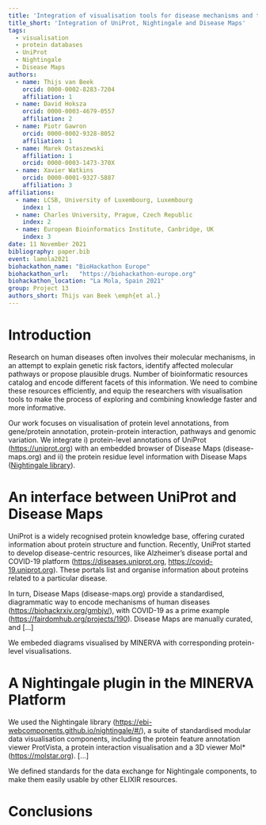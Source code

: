```yaml
---
title: 'Integration of visualisation tools for disease mechanisms and their annotations: UniProt, Nightingale and the MINERVA Platform'
title_short: 'Integration of UniProt, Nightingale and Disease Maps'
tags:
  - visualisation
  - protein databases
  - UniProt
  - Nightingale
  - Disease Maps
authors:
  - name: Thijs van Beek
    orcid: 0000-0002-8283-7204
    affiliation: 1
  - name: David Hoksza
    orcid: 0000-0003-4679-0557
    affiliation: 2
  - name: Piotr Gawron
    orcid: 0000-0002-9328-8052
    affiliation: 1
  - name: Marek Ostaszewski
    affiliation: 1
    orcid: 0000-0003-1473-370X
  - name: Xavier Watkins
    orcid: 0000-0001-9327-5887
    affiliation: 3
affiliations:
  - name: LCSB, University of Luxembourg, Luxembourg
    index: 1
  - name: Charles University, Prague, Czech Republic
    index: 2
  - name: European Bioinformatics Institute, Canbridge, UK
    index: 3
date: 11 November 2021
bibliography: paper.bib
event: lamola2021
biohackathon_name: "BioHackathon Europe"
biohackathon_url:   "https://biohackathon-europe.org"
biohackathon_location: "La Mola, Spain 2021"
group: Project 13
authors_short: Thijs van Beek \emph{et al.}
---
```


# Introduction

Research on human diseases often involves their molecular mechanisms, in an attempt to explain genetic risk factors, identify affected molecular pathways or propose plausible drugs. Number of bioinformatic resources catalog and encode different facets of this information. We need to combine these resources efficiently, and equip the researchers with visualisation tools to make the process of exploring and combining knowledge faster and more informative.

Our work focuses on visualisation of protein level annotations, from gene/protein annotation, 
protein-protein interaction, pathways and genomic variation. We integrate i) protein-level annotations of UniProt (https://uniprot.org) with an embedded browser of Disease Maps (disease-maps.org) and ii) the protein residue level information with Disease Maps ([Nightingale library](https://ebi-webcomponents.github.io/nightingale/#/)).

# An interface between UniProt and Disease Maps

UniProt is a widely recognised protein knowledge base, offering curated information about protein structure and function. Recently, UniProt started to develop disease-centric resources, like Alzheimer’s disease portal and COVID-19 platform (https://diseases.uniprot.org, https://covid-19.uniprot.org). These portals list and organise information about proteins related to a particular disease. 

In turn, Disease Maps (disease-maps.org) provide a standardised, diagrammatic way to encode mechanisms of human diseases (https://biohackrxiv.org/gmbjv/), with COVID-19 as a prime example (https://fairdomhub.org/projects/190). Disease Maps are manually curated, and [...]

We embeded diagrams visualised by MINERVA with corresponding protein-level visualisations. 

# A Nightingale plugin in the MINERVA Platform

We used the Nightingale library (https://ebi-webcomponents.github.io/nightingale/#/), a suite of standardised modular data visualisation components, 
including the protein feature annotation viewer ProtVista, a protein interaction visualisation and a 3D viewer Mol* (https://molstar.org). [...]

We defined standards for the data exchange for Nightingale components, to make them easily usable by other ELIXIR resources.

# Conclusions


